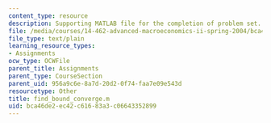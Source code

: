 ```yaml
---
content_type: resource
description: Supporting MATLAB file for the completion of problem set.
file: /media/courses/14-462-advanced-macroeconomics-ii-spring-2004/bca46de2ec42c61683a3c06643352899_find_bound_converge.m
file_type: text/plain
learning_resource_types:
- Assignments
ocw_type: OCWFile
parent_title: Assignments
parent_type: CourseSection
parent_uid: 956a9c6e-8a7d-20d2-0f74-faa7e09e543d
resourcetype: Other
title: find_bound_converge.m
uid: bca46de2-ec42-c616-83a3-c06643352899
---
```

